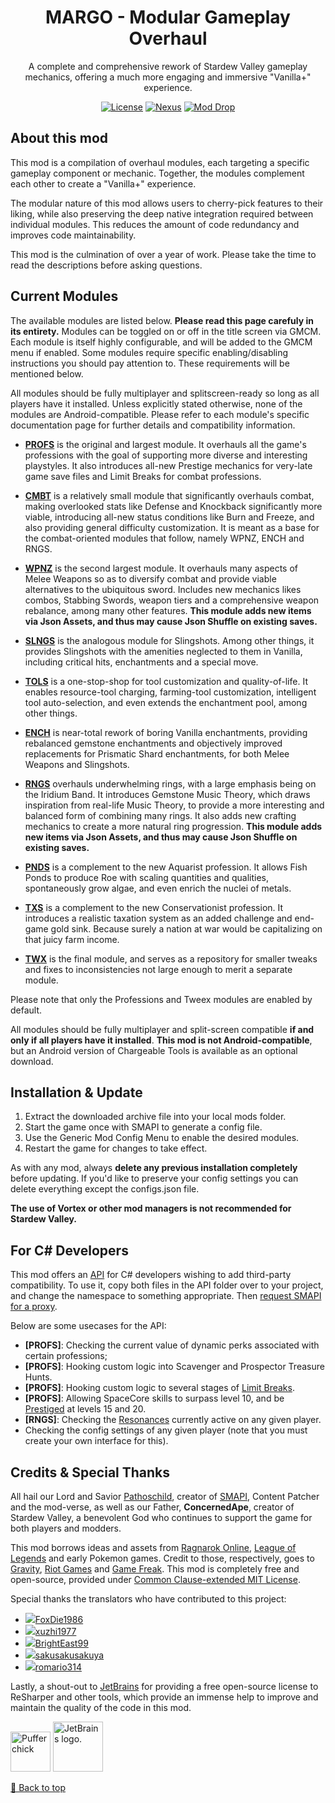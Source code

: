 ﻿<div align="center">

# MARGO - Modular Gameplay Overhaul

A complete and comprehensive rework of Stardew Valley gameplay mechanics, offering a much more engaging and immersive "Vanilla+" experience.

[![License][shield:license]](LICENSE) [![Nexus][shield:nexus]][url:nexus] [![Mod Drop][shield:moddrop]][url:moddrop]

</div>

## About this mod

This mod is a compilation of overhaul modules, each targeting a specific gameplay component or mechanic. Together, the modules complement each other to create a "Vanilla+" experience.

The modular nature of this mod allows users to cherry-pick features to their liking, while also preserving the deep native integration required between individual modules. This reduces the amount of code redundancy and improves code maintainability.

This mod is the culmination of over a year of work. Please take the time to read the descriptions before asking questions.

## Current Modules

The available modules are listed below. **Please read this page carefuly in its entirety.** Modules can be toggled on or off in the title screen via GMCM. Each module is itself highly configurable, and will be added to the GMCM menu if enabled. Some modules require specific enabling/disabling instructions you should pay attention to. These requirements will be mentioned below.

All modules should be fully multiplayer and splitscreen-ready so long as all players have it installed. Unless explicitly stated otherwise, none of the modules are Android-compatible. Please refer to each module's specific documentation page for further details and compatibility information.

- **[PROFS](Modules/Professions)** is the original and largest module. It overhauls all the game's professions with the goal of supporting more diverse and interesting playstyles. It also introduces all-new Prestige mechanics for very-late game save files and Limit Breaks for combat professions.

- **[CMBT](Modules/Combat)** ﻿is a relatively small module that significantly overhauls combat, making overlooked stats like Defense and Knockback significantly more viable, introducing all-new status conditions like Burn and Freeze, and also providing general difficulty customization. It is meant as a base for the combat-oriented modules that follow, namely WPNZ, ENCH and RNGS.

- **[WPNZ](Modules/Weapons)** is the second largest module. It overhauls many aspects of Melee Weapons so as to diversify combat and provide viable alternatives to the ubiquitous sword. Includes new mechanics likes combos, Stabbing Swords, weapon tiers and a comprehensive weapon rebalance, among many other features. **This module adds new items via Json Assets, and thus may cause Json Shuffle on existing saves.** 

- **[SLNGS](Modules/Slingshots)** is the analogous module for Slingshots. Among other things, it provides Slingshots with the amenities neglected to them in Vanilla, including critical hits, enchantments and a special move.

- **[TOLS](Modules/Tools)** is a one-stop-shop for tool customization and quality-of-life. It enables resource-tool charging, farming-tool customization, intelligent tool auto-selection, and even extends the enchantment pool, among other things.

- **[ENCH](Modules/Enchantments)** is near-total rework of boring Vanilla enchantments, providing rebalanced gemstone enchantments and objectively improved replacements for Prismatic Shard enchantments, for both Melee Weapons and Slingshots.

- **[RNGS](Modules/Rings)** overhauls underwhelming rings, with a large emphasis being on the Iridium Band. It introduces Gemstone Music Theory, which draws inspiration from real-life Music Theory, to provide a more interesting and balanced form of combining many rings. It also adds new crafting mechanics to create a more natural ring progression. **This module adds new items via Json Assets, and thus may cause Json Shuffle on existing saves.** 

- **[PNDS](Modules/Ponds)** is a complement to the new Aquarist profession. It allows Fish Ponds to produce Roe with scaling quantities and qualities, spontaneously grow algae, and even enrich the nuclei of metals.

- **[TXS](Modules/Taxes)** is a complement to the new Conservationist profession. It introduces a realistic taxation system as an added challenge and end-game gold sink. Because surely a nation at war would be capitalizing on that juicy farm income.

- **[TWX](Modules/Tweex)** is the final module, and serves as a repository for smaller tweaks and fixes to inconsistencies not large enough to merit a separate module.

Please note that only the Professions and Tweex modules are enabled by default.

All modules should be fully multiplayer and split-screen compatible **if and only if all players have it installed**. **This mod is not Android-compatible**, but an Android version of Chargeable Tools is available as an optional download.

## Installation & Update

1. Extract the downloaded archive file into your local mods folder.
2. Start the game once with SMAPI to generate a config file.
3. Use the Generic Mod Config Menu to enable the desired modules.
4. Restart the game for changes to take effect.

As with any mod, always **delete any previous installation completely** before updating. If you'd like to preserve your config settings you can delete everything except the configs.json file.

**The use of Vortex or other mod managers is not recommended for Stardew Valley.**

## For C# Developers

This mod offers an [API](./API/IModularOverhaulApi.cs) for C# developers wishing to add third-party compatibility.
To use it, copy both files in the API folder over to your project, and change the namespace to something appropriate.
Then [request SMAPI for a proxy](https://stardewvalleywiki.com/Modding:Modder_Guide/APIs/Integrations#using-an-api).

Below are some usecases for the API:

- **[PROFS]**: Checking the current value of dynamic perks associated with certain professions;
- **[PROFS]**: Hooking custom logic into Scavenger and Prospector Treasure Hunts.
- **[PROFS]**: Hooking custom logic to several stages of [Limit Breaks](./Modules/Professions/README.md#limit-breaks).
- **[PROFS]**: Allowing SpaceCore skills to surpass level 10, and be [Prestiged](./Modules/Professions/README.md#prestige) at levels 15 and 20.
- **[RNGS]**: Checking the [Resonances](./Modules/Rings/README.md#chords) currently active on any given player.
- Checking the config settings of any given player (note that you must create your own interface for this).

## Credits & Special Thanks

All hail our Lord and Savior [Pathoschild][user:pathoschild], creator of [SMAPI][url:smapi], Content Patcher and the mod-verse, as well as our Father, **ConcernedApe**, creator of Stardew Valley, a benevolent God who continues to support the game for both players and modders.    

This mod borrows ideas and assets from [Ragnarok Online][url:ragnarok], [League of Legends][url:league] and early Pokemon games. Credit to those, respectively, goes to [Gravity][url:gravity], [Riot Games][url:riot] and [Game Freak][url:gamefreak]. This mod is completely free and open-source, provided under [Common Clause-extended MIT License](LICENSE).

Special thanks the translators who have contributed to this project:

* ![][flag:german][FoxDie1986](https://www.nexusmods.com/stardewvalley/users/1369870)
* ![][flag:chinese][xuzhi1977](https://www.nexusmods.com/users/136644498)
* ![][flag:korean][BrightEast99](https://www.nexusmods.com/users/158443518)
* ![][flag:japanese][sakusakusakuya](https://www.nexusmods.com/stardewvalley/users/155983153)
* ![][flag:russian][romario314](https://www.nexusmods.com/stardewvalley/users/68548986)

Lastly, a shout-out to [JetBrains][url:jetbrains] for providing a free open-source license to ReSharper and other tools, which provide an immense help to improve and maintain the quality of the code in this mod.

<img width="64" src="https://smapi.io/Content/images/pufferchick.png" alt="Pufferchick"> <img width="80" src="https://resources.jetbrains.com/storage/products/company/brand/logos/jb_beam.svg" alt="JetBrains logo.">



<!-- MARKDOWN LINKS & IMAGES -->
[shield:license]: https://img.shields.io/badge/License-Commons%20Clause%20(MIT)-brightgreen?style=for-the-badge
[shield:nexus]: https://img.shields.io/badge/Download-Nexus-yellow?style=for-the-badge
[url:nexus]: https://www.nexusmods.com/stardewvalley/mods/14470
[shield:moddrop]: https://img.shields.io/badge/Download-Mod%20Drop-blue?style=for-the-badge
[url:moddrop]: https://www.moddrop.com/stardew-valley/

[url:stardewvalley]: <https://www.stardewvalley.net/> "Stardew Valley"
[url:jetbrains]: <https://jb.gg/OpenSource> "JetBrains"
[url:smapi]: <https://smapi.io/> "SMAPI"
[url:gamefreak]: <https://www.gamefreak.co.jp/> "Game Freak"
[url:gravity]: <https://www.gravity.co.kr/> "Gravity"
[url:ragnarok]: <https://ro.gnjoy.com/index.asp> "Ragnarok Online"
[url:riot]: <https://www.riotgames.com/> "Riot Games"
[url:league]: <https://www.leagueoflegends.com/> "League of Legends"

[user:pathoschild]: <https://www.nexusmods.com/stardewvalley/users/1552317> "Pathoschild"

[flag:german]: <https://i.imgur.com/Rx3ITqh.png>
[flag:chinese]: <https://i.imgur.com/zuQC9Di.png>
[flag:korean]: <https://i.imgur.com/Jvsm5YJ.png>
[flag:japanese]: <https://i.imgur.com/BMA0w39.png>
[flag:russian]: <https://i.imgur.com/cXhDLc5.png>

[🔼 Back to top](#margo-modular-gameplay-overhaul)